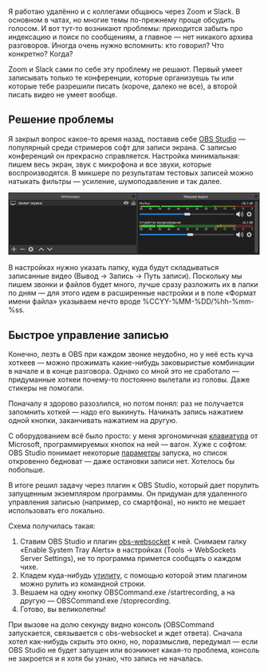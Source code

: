 ﻿Я работаю удалённо и с коллегами общаюсь через Zoom и Slack. В основном в чатах, но многие темы по-прежнему проще обсудить голосом. И вот тут-то возникают проблемы: приходится забыть про индексацию и поиск по сообщениям, а главное — нет никакого архива разговоров. Иногда очень нужно вспомнить: кто говорил? Что конкретно? Когда?

Zoom и Slack сами по себе эту проблему не решают. Первый умеет записывать только те конференции, которые организуешь ты или которые тебе разрешили писать (короче, далеко не все), а второй писать видео не умеет вообще.

## Решение проблемы

Я закрыл вопрос какое-то время назад, поставив себе [OBS Studio](https://obsproject.com) — популярный среди стримеров софт для записи экрана. С записью конференций он прекрасно справляется. Настройка минимальная: пишем весь экран, звук с микрофона и все звуки, которые воспроизводятся. В микшере по результатам тестовых записей можно натыкать фильтры — усиление, шумоподавление и так далее.

![Настройка OBS Studio](video-recording.png)

В настройках нужно указать папку, куда будут складываться записанные видео (Вывод → Запись → Путь записи). Поскольку мы пишем звонки и файлов будет много, лучше сразу разложить их в папки по дням — для этого идем в расширенные настройки и в поле «Формат имени файла» указываем нечто вроде %CCYY-%MM-%DD/%hh-%mm-%ss.

## Быстрое управление записью

Конечно, лезть в OBS при каждом звонке неудобно, но у неё есть куча хоткеев — можно прожимать какие-нибудь заковыристые комбинации в начале и в конце разговора. Однако со мной это не сработало — придуманные хоткеи почему-то постоянно вылетали из головы. Даже стикеры не помогали. 

Поначалу я здорово разозлился, но потом понял: раз не получается запомнить хоткей — надо его выкинуть. Начинать запись нажатием одной кнопки, заканчивать нажатием на другую.

С оборудованием всё было просто: у меня эргономичная [клавиатура](https://www.microsoft.com/accessories/ru-ru/products/keyboards/natural-ergonomic-keyboard-4000/b2m-00020) от Microsoft, программируемых кнопок на ней — вагон. Хуже с софтом: OBS Studio понимает некоторые [параметры](https://github.com/obsproject/obs-studio/wiki/Launch-Parameters) запуска, но список откровенно бедноват — даже остановки записи нет. Хотелось бы побольше.

В итоге решил задачу через плагин к OBS Studio, который дает порулить запущенным экземпляром программы. Он придуман для удаленного управления записью (например, со смартфона), но никто не мешает использовать его локально.

Схема получилась такая:

1. Ставим OBS Studio и плагин [obs-websocket](https://obsproject.com/forum/resources/obs-websocket-remote-control-of-obs-studio-made-easy.466/) к ней. Снимаем галку «Enable System Tray Alerts» в настройках (Tools → WebSockets Server Settings), не то программа примется сообщать о каждом чихе.
2. Кладем куда-нибудь [утилиту](https://obsproject.com/forum/resources/command-line-tool-for-obs-websocket-plugin-windows.615/), с помощью которой этим плагином можно рулить из командной строки. 
3. Вешаем на одну кнопку OBSCommand.exe /startrecording, а на другую — OBSCommand.exe /stoprecording.
4. Готово, вы великолепны!

При вызове на долю секунду видно консоль (OBSCommand запускается, связывается с obs-websocket и ждет ответа). Сначала хотел как-нибудь скрыть это окно, но, поразмыслив, передумал — если OBS Studio не будет запущен или возникнет какая-то проблема, консоль не закроется и я хотя бы узнаю, что запись не началась.